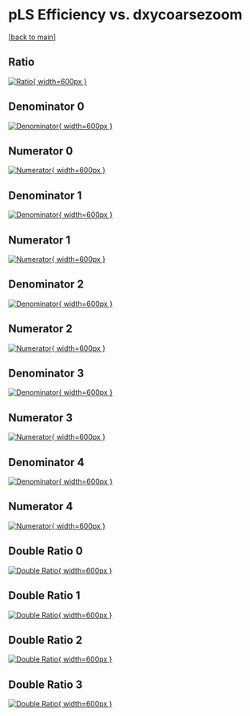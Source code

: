 # pLS Efficiency vs. dxycoarsezoom

[[back to main](./)]



## Ratio

[![Ratio](../mtv/var/pLS_vtr_11_1_eff_dxycoarsezoom.png){ width=600px }](../mtv/var/pLS_vtr_11_1_eff_dxycoarsezoom.pdf)

## Denominator 0

[![Denominator](../mtv/den/pLS_vtr_11_1_eff_dxycoarsezoom_den0.png){ width=600px }](../mtv/den/pLS_vtr_11_1_eff_dxycoarsezoom_den0.pdf)

## Numerator 0

[![Numerator](../mtv/num/pLS_vtr_11_1_eff_dxycoarsezoom_num0.png){ width=600px }](../mtv/num/pLS_vtr_11_1_eff_dxycoarsezoom_num0.pdf)

## Denominator 1

[![Denominator](../mtv/den/pLS_vtr_11_1_eff_dxycoarsezoom_den1.png){ width=600px }](../mtv/den/pLS_vtr_11_1_eff_dxycoarsezoom_den1.pdf)

## Numerator 1

[![Numerator](../mtv/num/pLS_vtr_11_1_eff_dxycoarsezoom_num1.png){ width=600px }](../mtv/num/pLS_vtr_11_1_eff_dxycoarsezoom_num1.pdf)

## Denominator 2

[![Denominator](../mtv/den/pLS_vtr_11_1_eff_dxycoarsezoom_den2.png){ width=600px }](../mtv/den/pLS_vtr_11_1_eff_dxycoarsezoom_den2.pdf)

## Numerator 2

[![Numerator](../mtv/num/pLS_vtr_11_1_eff_dxycoarsezoom_num2.png){ width=600px }](../mtv/num/pLS_vtr_11_1_eff_dxycoarsezoom_num2.pdf)

## Denominator 3

[![Denominator](../mtv/den/pLS_vtr_11_1_eff_dxycoarsezoom_den3.png){ width=600px }](../mtv/den/pLS_vtr_11_1_eff_dxycoarsezoom_den3.pdf)

## Numerator 3

[![Numerator](../mtv/num/pLS_vtr_11_1_eff_dxycoarsezoom_num3.png){ width=600px }](../mtv/num/pLS_vtr_11_1_eff_dxycoarsezoom_num3.pdf)

## Denominator 4

[![Denominator](../mtv/den/pLS_vtr_11_1_eff_dxycoarsezoom_den4.png){ width=600px }](../mtv/den/pLS_vtr_11_1_eff_dxycoarsezoom_den4.pdf)

## Numerator 4

[![Numerator](../mtv/num/pLS_vtr_11_1_eff_dxycoarsezoom_num4.png){ width=600px }](../mtv/num/pLS_vtr_11_1_eff_dxycoarsezoom_num4.pdf)

## Double Ratio 0

[![Double Ratio](../mtv/ratio/pLS_vtr_11_1_eff_dxycoarsezoom_ratio0.png){ width=600px }](../mtv/ratio/pLS_vtr_11_1_eff_dxycoarsezoom_ratio0.pdf)

## Double Ratio 1

[![Double Ratio](../mtv/ratio/pLS_vtr_11_1_eff_dxycoarsezoom_ratio1.png){ width=600px }](../mtv/ratio/pLS_vtr_11_1_eff_dxycoarsezoom_ratio1.pdf)

## Double Ratio 2

[![Double Ratio](../mtv/ratio/pLS_vtr_11_1_eff_dxycoarsezoom_ratio2.png){ width=600px }](../mtv/ratio/pLS_vtr_11_1_eff_dxycoarsezoom_ratio2.pdf)

## Double Ratio 3

[![Double Ratio](../mtv/ratio/pLS_vtr_11_1_eff_dxycoarsezoom_ratio3.png){ width=600px }](../mtv/ratio/pLS_vtr_11_1_eff_dxycoarsezoom_ratio3.pdf)

